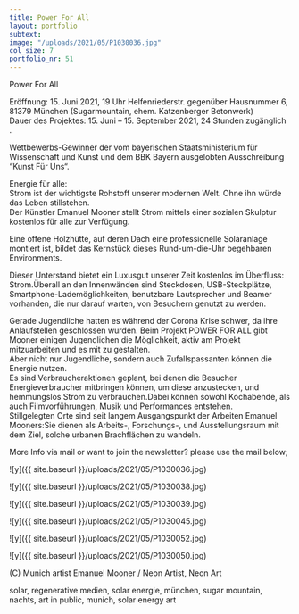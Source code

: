 ```yaml
---
title: Power For All
layout: portfolio
subtext: 
image: "/uploads/2021/05/P1030036.jpg"
col_size: 7
portfolio_nr: 51
---
```


Power For All

Eröffnung: 15. Juni 2021, 19 Uhr Helfenriederstr. gegenüber Hausnummer 6, 81379 München (Sugarmountain, ehem. Katzenberger Betonwerk)    
Dauer des Projektes: 15. Juni – 15. September 2021, 24 Stunden zugänglich .

Wettbewerbs-Gewinner der vom bayerischen Staatsministerium für Wissenschaft und Kunst und dem BBK Bayern ausgelobten Ausschreibung “Kunst Für Uns“.

Energie für alle:    
Strom ist der wichtigste Rohstoff unserer modernen Welt. Ohne ihn würde das Leben stillstehen.  
Der Künstler Emanuel Mooner stellt Strom mittels einer sozialen Skulptur kostenlos für alle zur Verfügung.

Eine offene Holzhütte, auf deren Dach eine professionelle Solaranlage montiert ist, bildet das Kernstück dieses Rund-um-die-Uhr begehbaren Environments.

Dieser Unterstand bietet ein Luxusgut unserer Zeit kostenlos im Überfluss: Strom.Überall an den Innenwänden sind Steckdosen, USB-Steckplätze, Smartphone-Lademöglichkeiten, benutzbare Lautsprecher und Beamer vorhanden, die nur darauf warten, von Besuchern genutzt zu werden.

Gerade Jugendliche hatten es während der Corona Krise schwer, da ihre Anlaufstellen geschlossen wurden. Beim Projekt POWER FOR ALL gibt Mooner einigen Jugendlichen die Möglichkeit, aktiv am Projekt mitzuarbeiten und es mit zu gestalten.  
Aber nicht nur Jugendliche, sondern auch Zufallspassanten können die Energie nutzen.  
Es sind Verbraucheraktionen geplant, bei denen die Besucher Energieverbraucher mitbringen können, um diese anzustecken, und hemmungslos Strom zu verbrauchen.Dabei können sowohl Kochabende, als auch Filmvorführungen, Musik und Performances entstehen.  
Stillgelegten Orte sind seit langem Ausgangspunkt der Arbeiten Emanuel Mooners:Sie dienen als Arbeits-, Forschungs-, und Ausstellungsraum mit dem Ziel, solche urbanen Brachflächen zu wandeln.

More Info via mail or want to join the newsletter? please use the mail below;

![y]({{ site.baseurl }}/uploads/2021/05/P1030036.jpg)

 ![y]({{ site.baseurl }}/uploads/2021/05/P1030038.jpg)

 ![y]({{ site.baseurl }}/uploads/2021/05/P1030039.jpg)

 ![y]({{ site.baseurl }}/uploads/2021/05/P1030045.jpg)

 ![y]({{ site.baseurl }}/uploads/2021/05/P1030052.jpg)

 ![y]({{ site.baseurl }}/uploads/2021/05/P1030050.jpg)

(C) Munich artist Emanuel Mooner / Neon Artist, Neon Art

solar, regenerative medien, solar energie, münchen, sugar mountain, nachts, art in public, munich, solar energy art